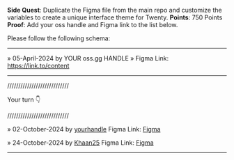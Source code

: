 **Side Quest**: Duplicate the Figma file from the main repo and customize the variables to create a unique interface theme for Twenty.
**Points**: 750 Points
**Proof**: Add your oss handle and Figma link to the list below.

Please follow the following schema:

---

» 05-April-2024 by YOUR oss.gg HANDLE » Figma Link: https://link.to/content 

---

////////////////////////////

Your turn 👇

////////////////////////////

» 02-October-2024 by [yourhandle](https://oss.gg/yourhandle) Figma Link: [Figma](https://twenty.com/)


» 24-October-2024 by [Khaan25](https://oss.gg/Khaan25) Figma Link: [Figma](https://www.figma.com/design/HqYQrzel3e2TjzujwfdCXZ/Twenty-(Copy)---Khaan25?node-id=478-19796&t=QTB8gzKTudbVNeNs-1)

---

